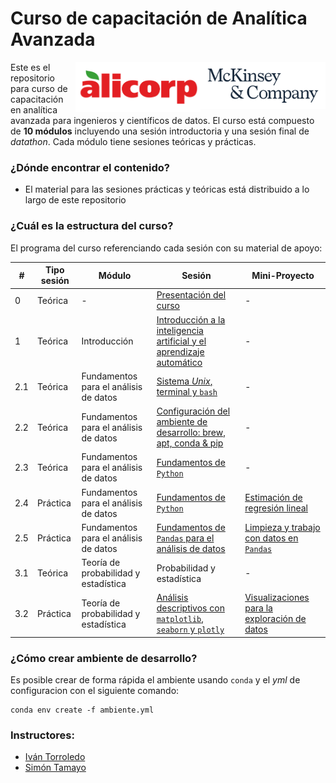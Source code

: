 # Curso de capacitación de Analítica Avanzada

<p float="right">
  <img src="99-imagenes/mck-logo.png" alt="drawing" width="200" align="right"/>
  <img src="99-imagenes/alicorp-logo.png" alt="drawing" width="200" align="right"/>
</p>

Este es el repositorio para curso de capacitación en analítica avanzada para ingenieros y científicos de datos. El curso está compuesto de **10 módulos** incluyendo una sesión introductoria y una sesión final de *datathon*. Cada módulo tiene sesiones teóricas y prácticas.    

### ¿Dónde encontrar el contenido?
  - El material para las sesiones prácticas y teóricas está distribuido a lo largo de este repositorio

### ¿Cuál es la estructura del curso?
El programa del curso referenciando cada sesión con su material de apoyo:

| # | Tipo sesión| Módulo | Sesión | Mini-Proyecto|  
|---|---|---|---|---|
|  0 | Teórica | - | [Presentación del curso](https://github.com/Torroledo/codes-capability-building-DS-DE/blob/master/5-presentaciones/0.%20Introduccion%20al%20programa%20de%20AA%20master.pdf) | -  | 
|  1 | Teórica | Introducción | [Introducción a la inteligencia artificial y el aprendizaje automático](https://github.com/Torroledo/codes-capability-building-DS-DE/blob/master/5-presentaciones/1.%20Introduccion%20a%20la%20IA%20y%20el%20AA%20master.pdf) |  -  |
|  2.1 | Teórica |Fundamentos para el análisis de datos | [Sistema *Unix*, terminal y `bash`](https://github.com/Torroledo/codes-capability-building-DS-DE/blob/master/5-presentaciones/2.1%20Sistema%20Unix%2C%20terminal%20y%20bash%20master.pdf) | - | 
|  2.2 | Teórica |Fundamentos para el análisis de datos | [Configuración del ambiente de desarrollo: brew, apt, conda & pip](https://github.com/Torroledo/codes-capability-building-DS-DE/blob/master/5-presentaciones/2.2%20Configuracion%20del%20ambiente%20de%20desarrollo%20master.pdf) | -  |
|  2.3 | Teórica |Fundamentos para el análisis de datos | [Fundamentos de `Python`](https://github.com/Torroledo/codes-capability-building-DS-DE/blob/master/5-presentaciones/2.3%20Fundamentos%20de%20python%20master.pdf) | - | 
|  2.4 | Práctica |Fundamentos para el análisis de datos | [Fundamentos de `Python`](https://github.com/Torroledo/codes-capability-building-DS-DE/blob/master/2-notebooks/2.4-Fundamentos_de_python.ipynb) | [Estimación de regresión lineal](https://github.com/Torroledo/codes-capability-building-DS-DE/blob/master/3-ejercicios/2.4-Fundamentos_de_python-ejercicio.ipynb)  |  
|  2.5 | Práctica | Fundamentos para el análisis de datos | [Fundamentos de `Pandas` para el análisis de datos](https://github.com/Torroledo/codes-capability-building-DS-DE/blob/master/2-notebooks/2.5-Fundamentos_de_pandas_para_el_analisis_de_datos.ipynb) | [Limpieza y trabajo con datos en `Pandas`](https://github.com/Torroledo/codes-capability-building-DS-DE/blob/master/3-ejercicios/2.5-Fundamentos_de_pandas-ejercicio.ipynb) |
|  3.1 | Teórica | Teoría de probabilidad y estadística | Probabilidad y estadística | - |
|  3.2 | Práctica | Teoría de probabilidad y estadística | [Análisis descriptivos con `matplotlib`, `seaborn` y `plotly`](https://github.com/Torroledo/codes-capability-building-DS-DE/blob/master/2-notebooks/3.2-Analisis_descriptivos_con_matplotlib_seaborn_plotly.ipynb) | [Visualizaciones para la exploración de datos](https://github.com/Torroledo/codes-capability-building-DS-DE/blob/master/3-ejercicios/3.2-Analisis_descriptivos-ejercicio.ipynb) |

### ¿Cómo crear ambiente de desarrollo?

Es posible crear de forma rápida el ambiente usando `conda` y el *yml* de configuracion con el siguiente comando:

```
conda env create -f ambiente.yml
```

### Instructores:

- [Iván Torroledo](https://github.com/Torroledo)
- [Simón Tamayo](https://github.com/simontamayo)
